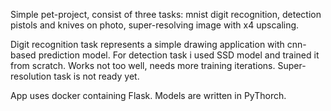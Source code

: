 Simple pet-project, consist of three tasks: mnist digit recognition, detection pistols and knives on photo, super-resolving image with x4 upscaling.

Digit recognition task represents a simple drawing application with cnn-based prediction model.
For detection task i used SSD model and trained it from scratch. Works not too well, needs more training iterations. 
Super-resolution task is not ready yet.

App uses docker containing Flask. 
Models are written in PyThorch. 
